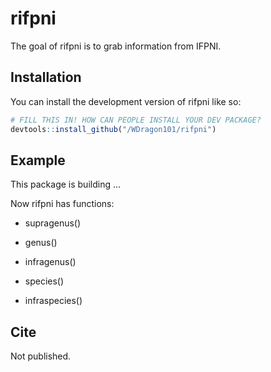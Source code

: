
<!-- README.md is generated from README.Rmd. Please edit that file -->

# rifpni

<!-- badges: start -->

The goal of rifpni is to grab information from IFPNI.

<!-- badges: end -->

## Installation

You can install the development version of rifpni like so:

``` r
# FILL THIS IN! HOW CAN PEOPLE INSTALL YOUR DEV PACKAGE?
devtools::install_github("/WDragon101/rifpni")
```

## Example

This package is building …

Now rifpni has functions:

- supragenus()

- genus()

- infragenus()

- species()

- infraspecies()

## Cite

Not published.
